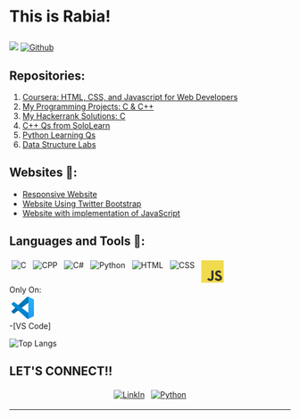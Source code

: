 # This is Rabia! <p align="center">

![](https://visitor-badge.laobi.icu/badge?page_id=SRAABIA.SRAABIA)
[![Github](https://img.shields.io/github/followers/SRAABIA?label=Follow&style=social)](https://github.com/SRAABIA)

## Repositories:

1. [Coursera: HTML, CSS, and Javascript for Web Developers](https://github.com/SRAABIA/SRAABIA.github.io)
2. [My Programming Projects: C & C++](https://github.com/SRAABIA/PROJECTS)
3. [My Hackerrank Solutions: C](https://github.com/SRAABIA/Hackerrank_Sol)
4. [C++ Qs from SoloLearn](https://github.com/SRAABIA/SoloLearn_Cpp)
5. [Python Learning Qs](https://github.com/SRAABIA/Pyhton_Learning)
6. [Data Structure Labs](https://github.com/SRAABIA/Data-Structures-Labs)

## Websites 📄:

- [Responsive Website](https://sraabia.github.io/module2_solution/index.html)
- [Website Using Twitter Bootstrap](https://sraabia.github.io/module3_solution/module3_solution.html)
- [Website with implementation of JavaScript](https://sraabia.github.io/module4_solution/index.html)
 ## Languages and Tools 🧰: 
<p>
  <img src="https://github.com/abrahamcalf/programming-languages-logos/blob/master/src/c/c_48x48.png"  alt="C" height="50" style="vertical-align:top; margin:4px" >
  <img src="https://github.com/abrahamcalf/programming-languages-logos/blob/master/src/cpp/cpp_48x48.png"  alt="CPP" height="50" style="vertical-align:top; margin:4px" >
  <img src="https://github.com/abrahamcalf/programming-languages-logos/blob/master/src/csharp/csharp_48x48.png"  alt="C#" height="50" style="vertical-align:top; margin:4px" >
  <img src="https://github.com/abrahamcalf/programming-languages-logos/blob/master/src/python/python_48x48.png"  alt="Python" height="50" style="vertical-align:top; margin:4px" >
  <img src="https://github.com/abrahamcalf/programming-languages-logos/blob/master/src/html/html_48x48.png"  alt="HTML" height="50" style="vertical-align:top; margin:4px" >
  <img src="https://github.com/abrahamcalf/programming-languages-logos/blob/master/src/css/css_32x32.png" alt="CSS" height="40" style="vertical-align:top; margin:4px" > 
<img src="https://raw.githubusercontent.com/github/explore/80688e429a7d4ef2fca1e82350fe8e3517d3494d/topics/javascript/javascript.png" alt="Javascript" height="40" style="vertical-align:top; margin:4px"><br>
 Only On: <br>
<img src="https://raw.githubusercontent.com/github/explore/80688e429a7d4ef2fca1e82350fe8e3517d3494d/topics/visual-studio-code/visual-studio-code.png" alt="VS Code" height="40" style="vertical-align:top; margin:4px">
 <br>-[VS Code]
</p>
<p>
 
 ![Top Langs](https://github-readme-stats.vercel.app/api/top-langs/?username=SRAABIA&theme=tokyonight)
</p>

## LET'S CONNECT!!
<p align="center">
 <a href="https://www.linkedin.com/in/syeda-rabia-hashmi-a2a825229" target="_blank" rel="noopener noreferrer"> <img src="https://cdn.jsdelivr.net/npm/simple-icons@v3/icons/linkedin.svg" alt="LinkIn" height="40" style="vertical-align:top; margin:4px"></a>
 <a href="mailto:srhh316@gmail.com"> <img src="https://cdn.jsdelivr.net/npm/simple-icons@v3/icons/gmail.svg" alt="Python" height="40" style="vertical-align:top; margin:4px"></a>
</p>
<hr>
